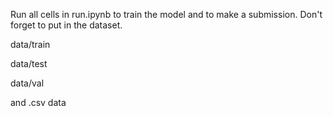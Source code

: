 Run all cells in run.ipynb to train the model and to make a submission. Don't forget to put in the dataset.

data/train

data/test

data/val

and .csv data
